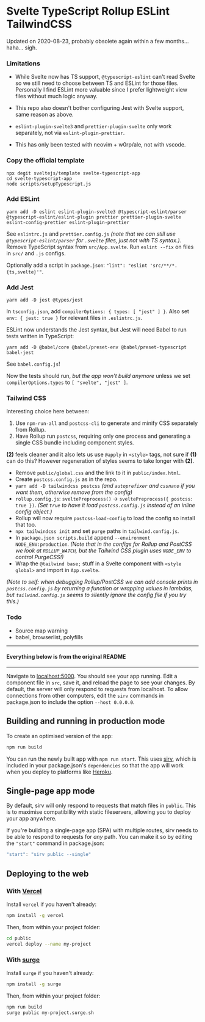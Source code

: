 # Svelte TypeScript Rollup ESLint TailwindCSS

Updated on 2020-08-23, probably obsolete again within a few months... haha... sigh.

### Limitations

- While Svelte now has TS support, `@typescript-eslint` can't read Svelte so we still need to choose between TS and ESLint for those files.
Personally I find ESLint more valuable since I prefer lightweight view files without much logic anyway.

- This repo also doesn't bother configuring Jest with Svelte support, same reason as above.

- `eslint-plugin-svelte3` and `prettier-plugin-svelte` only work separately, not via `eslint-plugin-prettier`.

- This has only been tested with neovim + w0rp/ale, not with vscode.

### Copy the official template

```
npx degit sveltejs/template svelte-typescript-app
cd svelte-typescript-app
node scripts/setupTypescript.js
```

### Add ESLint

`yarn add -D eslint eslint-plugin-svelte3 @typescript-eslint/parser @typescript-eslint/eslint-plugin prettier prettier-plugin-svelte eslint-config-prettier eslint-plugin-prettier`

See `eslintrc.js` and `prettier.config.js` _(note that we can still use `@typescript-eslint/parser` for `.svelte` files, just not with TS syntax.)_.
Remove TypeScript syntax from `src/App.svelte`.
Run `eslint --fix` on files in `src/` and `.js` configs.

Optionally add a script in `package.json`: `"lint": "eslint 'src/**/*.{ts,svelte}'"`.

### Add Jest

`yarn add -D jest @types/jest`

In `tsconfig.json`, add `compilerOptions: { types: [ "jest" ] }`. Also set `env: { jest: true }` for relevant files in `.eslintrc.js`.

ESLint now understands the Jest syntax, but Jest will need Babel to run tests written in TypeScript:

`yarn add -D @babel/core @babel/preset-env @babel/preset-typescript babel-jest`

See `babel.config.js`!

Now the tests should run, *but the app won't build anymore* unless we set `compilerOptions.types` to `[ "svelte", "jest" ]`.

### Tailwind CSS

Interesting choice here between:
1. Use `npm-run-all` and `postcss-cli` to generate and minify CSS separately from Rollup.
2. Have Rollup run `postcss`, requiring only one process and generating a single CSS bundle including component styles.

**(2)** feels cleaner and it also lets us use `@apply` in `<style>` tags, not sure if **(1)** can do this? However regeneration of styles seems to take longer with **(2)**.

- Remove `public/global.css` and the link to it in `public/index.html`.
- Create `postcss.config.js` as in the repo.
- `yarn add -D tailwindcss postcss` _(and `autoprefixer` and `cssnano` if you want them, otherwise remove from the config)_
- `rollup.config.js`: `sveltePreprocess()` -> `sveltePreprocess({ postcss: true })`. _(Set `true` to have it load `postcss.config.js` instead of an inline config object.)_
- Rollup will now require `postcss-load-config` to load the config so install that too.
- `npx tailwindcss init` and set `purge` paths in `tailwind.config.js`.
- In `package.json scripts.build` append `--environment NODE_ENV:production`. _(Note that in the configs for Rollup and PostCSS we look at `ROLLUP_WATCH`, but the Tailwind CSS plugin uses `NODE_ENV` to control PurgeCSS!)_
- Wrap the `@tailwind base;` stuff in a Svelte component with `<style global>` and import in `App.svelte`.

_(Note to self: when debugging Rollup/PostCSS we can add console prints in `postcss.config.js` by returning a function or wrapping values in lambdas, but `tailwind.config.js` seems to silently ignore the config file if you try this.)_

### Todo

- Source map warning
- babel, browserlist, polyfills

--------------------------------
#### Everything below is from the original README
--------------------------------

Navigate to [localhost:5000](http://localhost:5000). You should see your app running. Edit a component file in `src`, save it, and reload the page to see your changes.
By default, the server will only respond to requests from localhost. To allow connections from other computers, edit the `sirv` commands in package.json to include the option `--host 0.0.0.0`.


## Building and running in production mode

To create an optimised version of the app:

```bash
npm run build
```

You can run the newly built app with `npm run start`. This uses [sirv](https://github.com/lukeed/sirv), which is included in your package.json's `dependencies` so that the app will work when you deploy to platforms like [Heroku](https://heroku.com).


## Single-page app mode

By default, sirv will only respond to requests that match files in `public`. This is to maximise compatibility with static fileservers, allowing you to deploy your app anywhere.

If you're building a single-page app (SPA) with multiple routes, sirv needs to be able to respond to requests for *any* path. You can make it so by editing the `"start"` command in package.json:

```js
"start": "sirv public --single"
```

## Deploying to the web

### With [Vercel](https://vercel.com)

Install `vercel` if you haven't already:

```bash
npm install -g vercel
```

Then, from within your project folder:

```bash
cd public
vercel deploy --name my-project
```

### With [surge](https://surge.sh/)

Install `surge` if you haven't already:

```bash
npm install -g surge
```

Then, from within your project folder:

```bash
npm run build
surge public my-project.surge.sh
```
